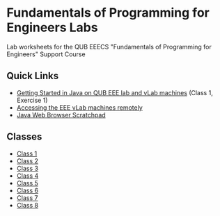 # Fundamentals of Programming for Engineers Labs
Lab worksheets for the QUB EEECS "Fundamentals of Programming for Engineers" Support Course

## Quick Links
  - [Getting Started in Java on QUB EEE lab and vLab machines](class-1/exercise-1.md) (Class 1, Exercise 1)
  - [Accessing the EEE vLab machines remotely](remote-lab-access.md)
  - [Java Web Browser Scratchpad](https://www.w3schools.com/java/tryjava.asp?filename=demo_compiler)

## Classes

- [Class 1](class-1/README.md)
- [Class 2](class-2/README.md)
- [Class 3](class-3/README.md)
- [Class 4](class-4/README.md)
- [Class 5](class-5/README.md)
- [Class 6](class-6/readme.md)
- [Class 7](class-7/README.md)
- [Class 8](class-8/README.md)
